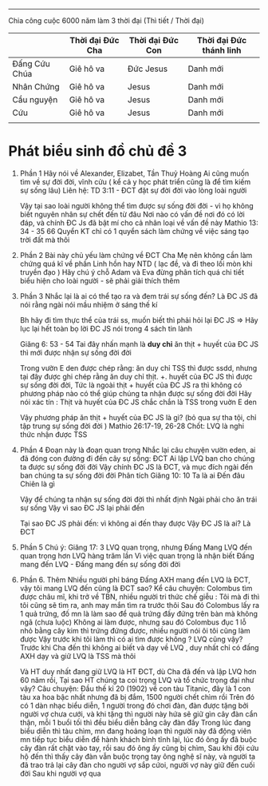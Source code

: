 
---
Chia công cuộc 6000 năm làm 3 thời đại 
(Thì tiết / Thời đại)

|               | Thời đại Đức Cha | Thời đại Đức Con | Thời đại Đức thánh linh |
| ------------- | ---------------- | ---------------- | ----------------------- |
| Đấng Cứu Chúa | Giê hô va        | Đức Jesus        | Danh mới                |
| Nhân Chứng    | Giê hô va        | Jesus            | Danh mới                |
| Cầu nguyện    | Giê hô va        | Jesus            | Danh mới                |
| Cứu           | Giê hô va        | Jesus            | Danh mới                |
|               |                  |                  |                         |


# Phát biểu sinh đồ chủ đề 3

1. Phần 1
	Hãy nói về Alexander, Elizabet, Tần Thuỷ Hoàng
	Ai cũng muốn tìm về sự đời đời, vĩnh cửu ( kể cả y học phát triển cũng là để tìm kiếm sự sống lâu)
	Liên hệ: TD 3:11 - ĐCT đặt sự đời đời vào lòng loài người

	Vậy tại sao loài người không thể tìm được sự sống đời đời - vì họ không biết nguyên nhân sự chết đến từ đâu
	Nơi nào có vấn đề nơi đó có lời đáp, và chính ĐC Js đã bật mí cho cả nhân loại về vấn đề này 
	Mathio 13: 34 - 35
	66 Quyển KT chỉ có 1 quyển sách làm chứng về việc sáng tạo trời đất mà thôi 
2. Phần 2
	Bài này chủ yếu làm chứng về ĐCT Cha Mẹ nên không cần làm chứng quá kĩ về phần Linh hồn hay NTD ( lạc đề, và đi theo lối mòn khi truyền đạo )
	Hãy chú ý chỗ Adam và Eva đừng phân tích quá chi tiết biểu hiện cho loài người - sẽ phải giải thích thêm 
3. Phần 3
	Nhắc lại là ai có thể tạo ra và đem trái sự sống đến? Là ĐC JS đã nói rằng ngài nói mầu nhiệm ở sáng thế kí 

	Bh hãy đi tìm thực thể của trái ss, muốn biết thì phải hỏi lại ĐC JS => Hãy lục lại hết toàn bọ lời ĐC JS nói trong 4 sách tin lành

	Giăng 6: 53 - 54
	Tai đây nhấn mạnh là **duy chỉ** ăn thịt + huyết của ĐC JS thì mới được nhận sự sống đời đời 

	Trong vườn E den được chép rằng: ăn duy chỉ TSS thì được ssdd, nhưng tại đây được ghi chép rằng ăn duy chỉ thịt. +. huyết của ĐC JS thì được sự sống đời đời,
	Tức là ngoài thịt + huyết của ĐC JS ra thì không có phương pháp nào có thể giúp chúng ta nhận được sự sống đời đời
	Hãy nói xác tín : Thịt và huyết của ĐC JS chắc chắn là TSS trong vuờn E den 

	Vậy phương pháp ăn thịt + huyết của ĐC JS là gì?
	(bỏ qua sự tha tội, chỉ tập trung sự sống đời đời )
	Mathio 26:17-19, 26-28
	Chốt: LVQ là nghi thức nhận được TSS 
	
4.  Phần 4 
	Đoạn này là đoạn quan trọng
	Nhắc lại câu chuyện vườn eden, ai đã đóng con đường đi đến cây sự sống: ĐCT
	Ai lập LVQ ban cho chúng ta được sự sống đời đời 
	Vậy chính ĐC JS là ĐCT, và mục đích ngài đến ban chúng ta sự sống đời đời
	Phân tích Giăng 10: 10
	Ta là ai
	Đến đâu
	Chiên là gì

	Vậy để chúng ta nhận sự sống đời đời thì nhất định Ngài phải cho ăn trái sự sống 
	Vậy vì sao ĐC JS lại phải đến 

	Tại sao ĐC JS phải đến: vì không ai đến thay được
	Vậy ĐC JS là ai? Là ĐCT 
5. Phần 5
	Chú ý: Giăng 17: 3
	LVQ quan trọng, nhưng Đấng Mang LVQ đến quan trọng hơn LVQ hàng trăm lần
	Vì việc quan trọng là nhận biết Đấng mang đến LVQ - Đấng mang đến sự sống đời đời 
6. Phần 6. Thêm 
	Nhiều người phỉ báng Đấng AXH mang đến LVQ là ĐCT, vậy tôi mang LVQ đến cũng là ĐCT sao? 
	Kể câu chuyện: Colombus tìm được châu mĩ, khi trở về TBN, nhiều người tri thức chế giễu : Tôi mà đi thì tôi cũng sẽ tìm ra, anh may mắn tìm ra trước thôi
	Sau đó Colombus lấy ra 1 quả trứng, đố mn là làm sao để quả trứng đấy đứng trên bàn mà không ngã (chưa luộc)
	Không ai làm được, nhưng sau đó Colombus đục 1 lỗ nhỏ bằng cây kim thì trứng đứng được, nhiều người nói ôi tôi cũng làm được
	Vậy trước khi tôi làm thì có ai tìm được không ? 
	LVQ cũng vậy? Trước khi Cha đến thì không ai biết và dạy về LVQ , duy nhất chỉ có đấng AXH dạy và giữ LVQ là TSS mà thôi
	
	Và HT duy nhất đang giữ LVQ là HT ĐCT, dù Cha đã đến và lập LVQ hơn 60 năm rồi, 
	Tại sao HT chúng ta coi trọng LVQ và tổ chức trọng đại như vậy? 
	Câu chuyện: Đầu thế kỉ 20 (1902) về con tàu Titanic, đây là 1 con tàu xa hoa bậc nhất nhưng đã bị đắm, 1500 người chết chìm rồi
	Trên đó có 1 dàn nhạc biểu diễn, 1 người trong đó chơi đàn, đàn được tặng bởi người vợ chưa cưới, và khi tặng thì người này hứa sẽ giữ gìn cây đàn cẩn thận, mỗi 1 buổi tối thì đều biểu diễn bằng cây đàn đấy
	Trong lúc đang biểu diễn thì tàu chìm, mn đang hoảng loạn thì người này đã động viên mn tiếp tục biểu diễn để hành khách bình tĩnh lại, lúc đó ông ấy đã buộc cây đàn rất chặt vào tay, rồi sau đó ông ấy cũng bị chìm,
	Sau khi đội cứu hộ đến thì thấy cây đàn vẫn buộc trọng tay ông nghệ sĩ này, và người ta đã trao trả lại cây đàn cho người vợ sắp cứoi, người vợ này giữ đến cuối đời
	Sau khi người vợ qua
	